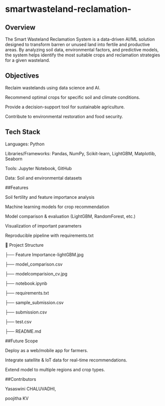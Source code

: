 ﻿# smartwasteland-reclamation-


## Overview

The Smart Wasteland Reclamation System is a data-driven AI/ML solution designed to transform barren or unused land into fertile and productive areas. By analyzing soil data, environmental factors, and predictive 
models, the system helps identify the most suitable crops and reclamation strategies for a given wasteland.

## Objectives

Reclaim wastelands using data science and AI.

Recommend optimal crops for specific soil and climate conditions.

Provide a decision-support tool for sustainable agriculture.

Contribute to environmental restoration and food security.

## Tech Stack

Languages: Python

Libraries/Frameworks: Pandas, NumPy, Scikit-learn, LightGBM, Matplotlib, Seaborn

Tools: Jupyter Notebook, GitHub


Data: Soil and environmental datasets


##Features
 
 
 Soil fertility and feature importance analysis
 
 Machine learning models for crop recommendation
 
 Model comparison & evaluation (LightGBM, RandomForest, etc.)
 
 Visualization of important parameters

 Reproducible pipeline with requirements.txt
 
 📂 Project Structure


├── Feature Importance-lightGBM.jpg

├── model_comparison.csv

├── modelcomparision_cv.jpg

├── notebook.ipynb

├── requirements.txt

├── sample_submission.csv

├── submission.csv

├── test.csv

├── README.md

##Future Scope

Deploy as a web/mobile app for farmers.

Integrate satellite & IoT data for real-time recommendations.

Extend model to multiple regions and crop types.

##Contributors

Yasaswini CHALUVADHI,

poojitha KV




